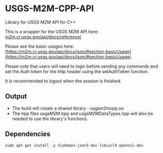# USGS-M2M-CPP-API

Library for USGS M2M API for C++

This is a wrapper for the USGS M2M API here: [m2m.cr.usgs.gov/api/docs/reference/](m2m.cr.usgs.gov/api/docs/reference/)

Please see the basic usages here:
[https://m2m.cr.usgs.gov/api/docs/json/#section-basicUsage](https://m2m.cr.usgs.gov/api/docs/json/#section-basicUsage)

Please note that users will need to login before sending any commands and set the Auth token for the http header using the setAuthToken function.

It is recommended to logout when the session is finished.

## Output

- The build will create a shared library - usgsm2mcpp.so
- The hpp files usgsM2M.hpp and usgsM2MDataTypes.hpp will also be needed to use the library's functions.

## Dependencies

```c++
sudo apt-get install -y nlohmann-json3-dev libcurl4-openssl-dev
```

